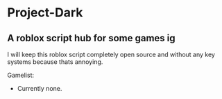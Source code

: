 # Project-Dark


## A roblox script hub for some games ig

I will keep this roblox script completely open source and without
any key systems because thats annoying.

Gamelist:
- Currently none.
